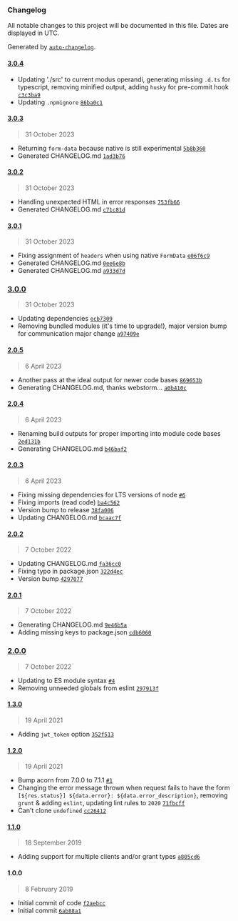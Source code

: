 ### Changelog

All notable changes to this project will be documented in this file. Dates are displayed in UTC.

Generated by [`auto-changelog`](https://github.com/CookPete/auto-changelog).

#### [3.0.4](https://github.com/avoidwork/adobe-ims-servicetoken/compare/3.0.3...3.0.4)

- Updating './src' to current modus operandi, generating missing `.d.ts` for typescript, removing minified output, adding `husky` for pre-commit hook [`c3c3ba9`](https://github.com/avoidwork/adobe-ims-servicetoken/commit/c3c3ba924f628b56cb4a8b5f4e4b426e844e8cdd)
- Updating `.npmignore` [`86ba0c1`](https://github.com/avoidwork/adobe-ims-servicetoken/commit/86ba0c159a656a9bb8a4586b999bba81a6df6ab0)

#### [3.0.3](https://github.com/avoidwork/adobe-ims-servicetoken/compare/3.0.2...3.0.3)

> 31 October 2023

- Returning `form-data` because native is still experimental [`5b8b360`](https://github.com/avoidwork/adobe-ims-servicetoken/commit/5b8b360c15f635ea8d80128351e8547d419bec0b)
- Generated CHANGELOG.md [`1ad3b76`](https://github.com/avoidwork/adobe-ims-servicetoken/commit/1ad3b760ff389154f48adb6d6e091c2fd5a1b84e)

#### [3.0.2](https://github.com/avoidwork/adobe-ims-servicetoken/compare/3.0.1...3.0.2)

> 31 October 2023

- Handling unexpected HTML in error responses [`753fb66`](https://github.com/avoidwork/adobe-ims-servicetoken/commit/753fb663b22d0ba2ba47759f4c768f510b01c3c2)
- Generated CHANGELOG.md [`c71c81d`](https://github.com/avoidwork/adobe-ims-servicetoken/commit/c71c81d27a557e06fb6af461d25fddd66c0ccd63)

#### [3.0.1](https://github.com/avoidwork/adobe-ims-servicetoken/compare/3.0.0...3.0.1)

> 31 October 2023

- Fixing assignment of `headers` when using native `FormData` [`e06f6c9`](https://github.com/avoidwork/adobe-ims-servicetoken/commit/e06f6c9fea5b7802826c209e0ee6fce72b97ba0b)
- Generated CHANGELOG.md [`0ee6e8b`](https://github.com/avoidwork/adobe-ims-servicetoken/commit/0ee6e8b642e901295594a44d309eabc8739caa44)
- Generated CHANGELOG.md [`a933d7d`](https://github.com/avoidwork/adobe-ims-servicetoken/commit/a933d7d4783afa112dafe34c12311d862fa65f25)

### [3.0.0](https://github.com/avoidwork/adobe-ims-servicetoken/compare/2.0.5...3.0.0)

> 31 October 2023

- Updating dependencies [`ecb7309`](https://github.com/avoidwork/adobe-ims-servicetoken/commit/ecb730926d40f47cd49273db721e5f9c7ee37156)
- Removing bundled modules (it's time to upgrade!), major version bump for communication major change [`a97409e`](https://github.com/avoidwork/adobe-ims-servicetoken/commit/a97409e67a77b23b730a8b6e5a4a9bb3962bbecb)

#### [2.0.5](https://github.com/avoidwork/adobe-ims-servicetoken/compare/2.0.4...2.0.5)

> 6 April 2023

- Another pass at the ideal output for newer code bases [`869653b`](https://github.com/avoidwork/adobe-ims-servicetoken/commit/869653b2f674a67fb777717a1b07fb3a1f9b1257)
- Generating CHANGELOG.md, thanks webstorm... [`a0b410c`](https://github.com/avoidwork/adobe-ims-servicetoken/commit/a0b410ced8fbe6d58e3bbc076a4188060f38b31d)

#### [2.0.4](https://github.com/avoidwork/adobe-ims-servicetoken/compare/2.0.3...2.0.4)

> 6 April 2023

- Renaming build outputs for proper importing into module code bases [`2ed131b`](https://github.com/avoidwork/adobe-ims-servicetoken/commit/2ed131b99ef7c5f5d61cfdebf58d1965c0417fdc)
- Generating CHANGELOG.md [`b46baf2`](https://github.com/avoidwork/adobe-ims-servicetoken/commit/b46baf2abcf0704faf524ddf3b71e624a0d2938a)

#### [2.0.3](https://github.com/avoidwork/adobe-ims-servicetoken/compare/2.0.2...2.0.3)

> 6 April 2023

- Fixing missing dependencies for LTS versions of node [`#6`](https://github.com/avoidwork/adobe-ims-servicetoken/pull/6)
- Fixing imports (read code) [`ba4c562`](https://github.com/avoidwork/adobe-ims-servicetoken/commit/ba4c562001f89386dcab4778ba9f5dad15df7603)
- Version bump to release [`38fa006`](https://github.com/avoidwork/adobe-ims-servicetoken/commit/38fa00695fbd9bd491521287122cd322e6361bf1)
- Updating CHANGELOG.md [`bcaac7f`](https://github.com/avoidwork/adobe-ims-servicetoken/commit/bcaac7ff1a57b0d9856867050d1b0fe0c93ddbfc)

#### [2.0.2](https://github.com/avoidwork/adobe-ims-servicetoken/compare/2.0.1...2.0.2)

> 7 October 2022

- Updating CHANGELOG.md [`fa36cc0`](https://github.com/avoidwork/adobe-ims-servicetoken/commit/fa36cc07cf183ad48d4682cc747eeb4237a1550d)
- Fixing typo in package.json [`322d4ec`](https://github.com/avoidwork/adobe-ims-servicetoken/commit/322d4ec9c7accc368b116a3a482818f3fe9fbc0f)
- Version bump [`4297077`](https://github.com/avoidwork/adobe-ims-servicetoken/commit/429707779a6a86fac58317f858df0fc000ee4bde)

#### [2.0.1](https://github.com/avoidwork/adobe-ims-servicetoken/compare/2.0.0...2.0.1)

> 7 October 2022

- Generating CHANGELOG.md [`9e46b5a`](https://github.com/avoidwork/adobe-ims-servicetoken/commit/9e46b5af5e029715316214a537ef7e4fc034b419)
- Adding missing keys to package.json [`cdb6060`](https://github.com/avoidwork/adobe-ims-servicetoken/commit/cdb60604f74c73436cbd1c5ddb7844689141349b)

### [2.0.0](https://github.com/avoidwork/adobe-ims-servicetoken/compare/1.3.0...2.0.0)

> 7 October 2022

- Updating to ES module syntax [`#4`](https://github.com/avoidwork/adobe-ims-servicetoken/pull/4)
- Removing unneeded globals from eslint [`297913f`](https://github.com/avoidwork/adobe-ims-servicetoken/commit/297913f516023601e244b034db37c1c91ab13c15)

#### [1.3.0](https://github.com/avoidwork/adobe-ims-servicetoken/compare/1.2.0...1.3.0)

> 19 April 2021

- Adding `jwt_token` option [`352f513`](https://github.com/avoidwork/adobe-ims-servicetoken/commit/352f5135ce37fdddfda3bcc95daea6b672f548e5)

#### [1.2.0](https://github.com/avoidwork/adobe-ims-servicetoken/compare/1.1.0...1.2.0)

> 19 April 2021

- Bump acorn from 7.0.0 to 7.1.1 [`#1`](https://github.com/avoidwork/adobe-ims-servicetoken/pull/1)
- Changing the error message thrown when request fails to have the form `[${res.status}] ${data.error}: ${data.error_description}`, removing `grunt` & adding `eslint`, updating lint rules to `2020` [`71fbcff`](https://github.com/avoidwork/adobe-ims-servicetoken/commit/71fbcffb5a82ab9a0c01609f93e1f16c5ede1a1f)
- Can't clone `undefined` [`cc26412`](https://github.com/avoidwork/adobe-ims-servicetoken/commit/cc26412ec80ee45442861d5f8ef52f506e14d92a)

#### [1.1.0](https://github.com/avoidwork/adobe-ims-servicetoken/compare/1.0.0...1.1.0)

> 18 September 2019

- Adding support for multiple clients and/or grant types [`a805cd6`](https://github.com/avoidwork/adobe-ims-servicetoken/commit/a805cd657f3614d55e7ad87070bcab76c202677f)

#### 1.0.0

> 8 February 2019

- Initial commit of code [`f2aebcc`](https://github.com/avoidwork/adobe-ims-servicetoken/commit/f2aebccbe40f0343499a722c17ce5522d92995dd)
- Initial commit [`6ab88a1`](https://github.com/avoidwork/adobe-ims-servicetoken/commit/6ab88a173569db1a9560cf4a1b37de01115f2514)
